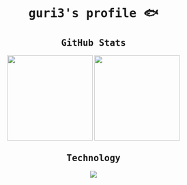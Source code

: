 
<div align="center">

<samp>

# guri3's profile 🐟

</samp>

</div>

<div align="center">

<samp>

## GitHub Stats

</samp>

<img height=200 align="center" src="https://github-readme-stats-guri3.vercel.app/api?username=guri3&show_icons=true&custom_title=guri3's%20GitHub%20Stats&theme=github_dark_dimmed&rank_icon=github" />
<img height=200 align="center" src="https://github-readme-stats-guri3.vercel.app/api/top-langs/?username=guri3&layout=compact&langs_count=8&card_width=320&theme=github_dark_dimmed" />

</div>

<div align="center">

<samp>

## Technology

<div align="center">
  <a href="https://skillicons.dev">
    <img src="https://skillicons.dev/icons?i=php,laravel,ruby,rails,crystal,js,ts,react,nextjs,html,flutter,mysql,aws,phpstorm,vscode,vim&perline=8" />
  </a>
</div>

</samp>

</div>
